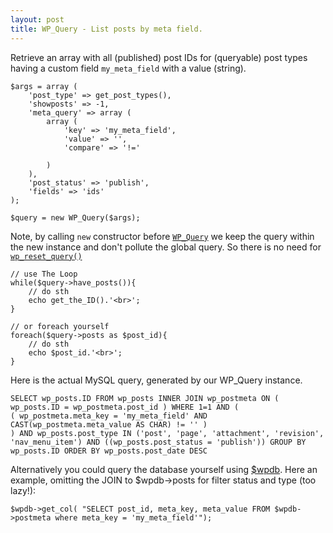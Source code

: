 ```yaml
---
layout: post
title: WP_Query - List posts by meta field.
---
```


Retrieve an array with all (published) post IDs for (queryable) post types having a custom field `my_meta_field` with a value (string).

```
$args = array (
    'post_type' => get_post_types(),
    'showposts' => -1,
    'meta_query' => array (
        array (
            'key' => 'my_meta_field',
            'value' => '',
            'compare' => '!='

        )
    ),
    'post_status' => 'publish',
    'fields' => 'ids'
);

$query = new WP_Query($args);
```

Note, by calling `new` constructor before [`WP_Query`](https://codex.wordpress.org/Function_Reference/WP_Query) we keep the query within the new instance and don't pollute the global query.
So there is no need for [`wp_reset_query()`](https://codex.wordpress.org/Function_Reference/wp_reset_query)

```
// use The Loop
while($query->have_posts()){
    // do sth
    echo get_the_ID().'<br>';
}

// or foreach yourself
foreach($query->posts as $post_id){
    // do sth
    echo $post_id.'<br>';
}
```

Here is the actual MySQL query, generated by our WP_Query instance.

```
SELECT wp_posts.ID FROM wp_posts INNER JOIN wp_postmeta ON ( wp_posts.ID = wp_postmeta.post_id ) WHERE 1=1 AND (
( wp_postmeta.meta_key = 'my_meta_field' AND CAST(wp_postmeta.meta_value AS CHAR) != '' )
) AND wp_posts.post_type IN ('post', 'page', 'attachment', 'revision', 'nav_menu_item') AND ((wp_posts.post_status = 'publish')) GROUP BY wp_posts.ID ORDER BY wp_posts.post_date DESC
```

Alternatively you could query the database yourself using [$wpdb](https://codex.wordpress.org/Class_Reference/wpdb#SELECT_a_Column).
Here an example, omitting the JOIN to $wpdb->posts for filter status and type (too lazy!):

```
$wpdb->get_col( "SELECT post_id, meta_key, meta_value FROM $wpdb->postmeta where meta_key = 'my_meta_field'");
```
